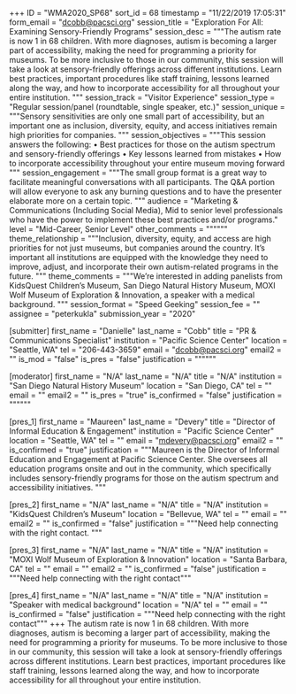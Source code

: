 +++
ID = "WMA2020_SP68"
sort_id = 68
timestamp = "11/22/2019 17:05:31"
form_email = "dcobb@pacsci.org"
session_title = "Exploration For All: Examining Sensory-Friendly Programs"
session_desc = """The autism rate is now 1 in 68 children. With more diagnoses, autism is becoming a larger part of accessibility, making the need for programming a priority for museums. To be more inclusive to those in our community, this session will take a look at sensory-friendly offerings across different institutions. Learn best practices, important procedures like staff training, lessons learned along the way, and how to incorporate accessibility for all throughout your entire institution. """
session_track = "Visitor Experience"
session_type = "Regular session/panel (roundtable, single speaker, etc.)"
session_unique = """Sensory sensitivities are only one small part of accessibility, but an important one as inclusion, diversity, equity, and access initiatives remain high priorities for companies. """
session_objectives = """This session answers the following:
• Best practices for those on the autism spectrum and sensory-friendly offerings
• Key lessons learned from mistakes
• How to incorporate accessibility throughout your entire museum moving forward
"""
session_engagement = """The small group format is a great way to facilitate meaningful conversations with all participants. The Q&A portion will allow everyone to ask any burning questions and to have the presenter elaborate more on a certain topic. """
audience = "Marketing & Communications (Including Social Media), Mid to senior level professionals who have the power to implement these best practices and/or programs."
level = "Mid-Career, Senior Level"
other_comments = """"""
theme_relationship = """Inclusion, diversity, equity, and access are high priorities for not just museums, but companies around the country. It’s important all institutions are equipped with the knowledge they need to improve, adjust, and incorporate their own autism-related programs in the future. """
theme_comments = """We’re interested in adding panelists from KidsQuest Children’s Museum, San Diego Natural History Museum, MOXI Wolf Museum of Exploration & Innovation, a speaker with a medical background. """
session_format = "Speed Geeking"
session_fee = ""
assignee = "peterkukla"
submission_year = "2020"

[submitter]
first_name = "Danielle"
last_name = "Cobb"
title = "PR & Communications Specialist"
institution = "Pacific Science Center"
location = "Seattle, WA"
tel = "206-443-3659"
email = "dcobb@pacsci.org"
email2 = ""
is_mod = "false"
is_pres = "false"
justification = """"""

[moderator]
first_name = "N/A"
last_name = "N/A"
title = "N/A"
institution = "San Diego Natural History Museum"
location = "San Diego, CA"
tel = ""
email = ""
email2 = ""
is_pres = "true"
is_confirmed = "false"
justification = """"""

[pres_1]
first_name = "Maureen"
last_name = "Devery"
title = "Director of Informal Education & Engagement"
institution = "Pacific Science Center"
location = "Seattle, WA"
tel = ""
email = "mdevery@pacsci.org"
email2 = ""
is_confirmed = "true"
justification = """Maureen is the Director of Informal Education and Engagement at Pacific Science Center. She oversees all education programs onsite and out in the community, which specifically includes sensory-friendly programs for those on the autism spectrum and accessibility initiatives. """

[pres_2]
first_name = "N/A"
last_name = "N/A"
title = "N/A"
institution = "KidsQuest Children’s Museum"
location = "Bellevue, WA"
tel = ""
email = ""
email2 = ""
is_confirmed = "false"
justification = """Need help connecting with the right contact. """

[pres_3]
first_name = "N/A"
last_name = "N/A"
title = "N/A"
institution = "MOXI Wolf Museum of Exploration & Innovation"
location = "Santa Barbara, CA"
tel = ""
email = ""
email2 = ""
is_confirmed = "false"
justification = """Need help connecting with the right contact"""

[pres_4]
first_name = "N/A"
last_name = "N/A"
title = "N/A"
institution = "Speaker with medical background"
location = "N/A"
tel = ""
email = ""
is_confirmed = "false"
justification = """Need help connecting with the right contact"""
+++
The autism rate is now 1 in 68 children. With more diagnoses, autism is becoming a larger part of accessibility, making the need for programming a priority for museums. To be more inclusive to those in our community, this session will take a look at sensory-friendly offerings across different institutions. Learn best practices, important procedures like staff training, lessons learned along the way, and how to incorporate accessibility for all throughout your entire institution. 